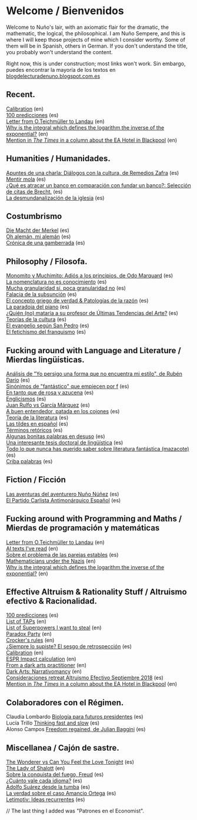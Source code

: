 # Welcome / Bienvenidos

Welcome to Nuño's lair, with an axiomatic flair for the dramatic, the mathematic, the logical, the philosophical.
I am Nuño Sempere, and this is where I will keep those projects of mine which I consider worthy. Some of them will be in Spanish, others in German. If you don't understand the title, you probably won't understand the content. 

Right now, this is under construction; most links won't work. 
Sin embargo, puedes encontrar la mayoría de los textos en  [blogdelecturadenuno.blogspot.com.es](blogdelecturadenuno.blogspot.com.es)

## Recent.
[Calibration](https://nunosempere.github.io/calibration/) (en)  
[100 predicciones](rat/100-predicciones.md) (es)  
[Letter from O.Teichmüller to Landau](maths-prog/teichmuller.md) (en)  
[Why is the integral which defines the logarithm the inverse of the exponential?](maths-prog/logarithms.pdf) (en)  
[Mention in *The Times* in a column about the EA Hotel in Blackpool](rat/The-Times.md)  (en)


## Humanities / Humanidades.
[Apuntes de una charla: Diálogos con la cultura, de Remedios Zafra](humanities/remedios-zafra) (es)  
[Mentir mola](humanities/mentir-mola.md ) (es)  
[¿Qué es atracar un banco en comparación con fundar un banco?: Selección de citas de Brecht.](humanities/brecht.md) (es)  
[La desmundanalización de la iglesia](projects/catholic-church.md) (es)  

## Costumbrismo  
[Die Macht der Merkel](costumbrismo/merkel.md) (es)  
[Oh alemán, mi alemán](costumbrismo/aleman) (es)  
[Crónica de una gamberrada](costumbrismo/gamberrada/index.md) (es)  

## Philosophy  / Filosofa. 
[Monomito y Muchimito: Adiós a los principios, de Odo Marquard](philosophy/marquard.md) (es)  
[La nomenclatura no es conocimiento](philosophy/nomenclatura.md) (es)  
[Mucha granularidad sí, poca granularidad no](philosophy/granularidad.md) (es)  
[Falacia de la subsunción](philosophy/subsuncion.md) (es)  
[El concepto griego de verdad & Patologías de la razón](philosophy/aletheia/index.md) (es)  
[La paradoja del piano](philosophy/piano.md) (es)  
[¿Quién (no) mataría a su profesor de Últimas Tendencias del Arte?](philosophy/arte.md) (es)  
[Teorías de la cultura](philosophy/cultura.md) (es)  
[El evangelio según San Pedro](philosophy/san-pedro.md) (es)  
[El fetichismo del franquismo](philosophy/franquismo.md) (es)  

## Fucking around with Language and Literature / Mierdas lingüísticas. 
[Análisis de "Yo persigo una forma que no encuentra mi estilo", de Rubén Darío](lit/ruben-dario-yo-persigo-una-forma-que-no-encuentra-mi-estilo.md) (es)  
[Sinónimos de "fantástico" que empiecen por f](lit/fantastico.md) (es)  
[En tanto que de rosa y azucena](lit/en-tanto-que-de-rosa-y-azucena.md) (es)  
[Englicismos](lit/englicismos) (es)  
[Juan Rulfo vs García Márquez](lit/rulfo-garcia.md) (es)  
[A buen entendedor, patada en los cojones](lit/patada-en-los-cojones.md) (es)  
[Teoría de la literatura](lit/teoria-de-la-literatura.md) (es)  
[Las tildes en español](https://nunosempere.github.io/tildes/index.md) (es)  
[Términos retóricos](lit/terminos-retoricos.md) (es)  
[Algunas bonitas palabras en desuso](lit/desuso.md) (es)  
[Una interesante tesis doctoral de lingüística](lit/tesis/madurez) (es)  
[Todo lo que nunca has querido saber sobre literatura fantástica (mazacote)](lit-fantastica.md) (es)  
[Criba palabras](https://nunosempere.github.io/criba-de-palabras-Lucia/README.md) (es)  

## Fiction  / Ficción
[Las aventuras del aventurero Nuño Núñez](fiction/nuno-nunez.md) (es)  
[El Partido Carlista Antimonárquico Español](fiction/carlista.md) (es)  

## Fucking around with Programming and Maths  / Mierdas de programación y matemáticas
[Letter from O.Teichmüller to Landau](maths-prog/teichmuller.md) (en)  
[AI texts I've read](maths-prog/ai.md) (en)  
[Sobre el problema de las parejas estables](https://nunosempere.github.io/stable-marriage-problem/) (es)  
[Mathematicians under the Nazis](projects/mathematicians-under-the-nazis.md) (en)  
[Why is the integral which defines the logarithm the inverse of the exponential?](maths-prog/logarithms.pdf) (en)  

## Effective Altruism & Rationality Stuff / Altruismo efectivo & Racionalidad.

[100 predicciones](rat/100-predicciones-en-100-dias.md) (es)  
[List of TAPs](rat/list-of-taps.md) (en)  
[List of Superpowers I want to steal]() (en)  
[Paradox Party](rat/paradox-party.md) (en)    
[Crocker's rules]() (en)  
[¿Siempre lo supiste? El sesgo de retrospección]() (es)  
[Calibration](https://nunosempere.github.io/calibration/) (en)  
[ESPR Impact calculation]() (en)  
[From a dark arts practitioner](rat/dark_arts.md) (en)  
[Dark Arts: Narrativomancy](miscellanea/narrativomancy.md) (en)  
[Consideraciones retreat Altruismo Efectivo Septiembre 2018](rat/AE-retreat.md) (es)  
[Mention in *The Times* in a column about the EA Hotel in Blackpool](rat/The-Times.md)  (en)

## Colaboradores con el Régimen.
Claudia Lombardo [Biología para futuros presidentes]() (es)  
Lucía Trillo  [Thinking fast and slow]() (es)  
Alonso Campos [Freedom regained, de Julian Baggini]() (es)  

## Miscellanea / Cajón de sastre.
[The Wonderer vs Can You Feel the Love Tonight]() (es)  
[The Lady of Shalott]() (en)  
[Sobre la conquista del fuego, Freud]() (es)  
[¿Cuánto vale cada idioma?]() (es)  
[Adolfo Suárez desde la tumba]() (es)  
[La verdad sobre el caso Amancio Ortega](miscellanea/inditex.md) (es)  
[Letimotiv: Ideas recurrentes](miscellanea/letimotiv.md) (es)   

// The last thing I added was "Patrones en el Economist".
